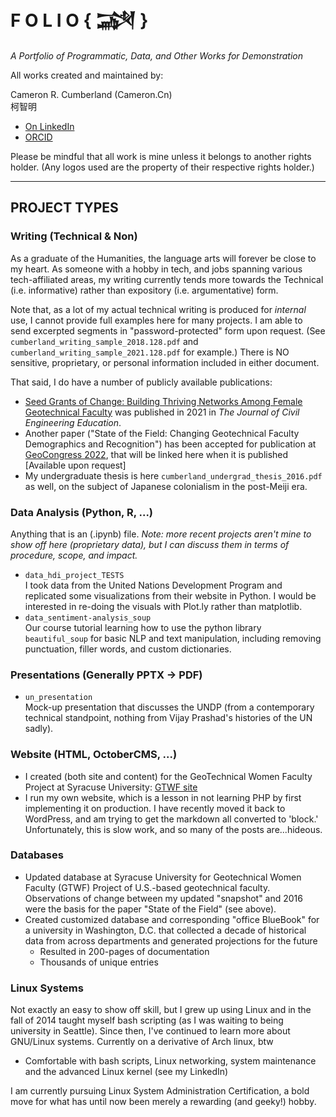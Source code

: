 # F O L I O   { &#74448; }
_A Portfolio of Programmatic, Data, and Other Works for Demonstration_

All works created and maintained by:

  Cameron R. Cumberland (Cameron.Cn) <br>
        &#26607;&#26234;&#26126;
        
 + [On LinkedIn](https://linkedin.com/in/crckzm)
 + [ORCID](https://orcid.org/0000-0003-2303-1347)


Please be mindful that all work is mine unless it belongs to another rights holder. (Any logos used are the property of their respective rights holder.)

---

## PROJECT TYPES

### Writing (Technical & Non)
As a graduate of the Humanities, the language arts will forever be close to my heart. As someone with a hobby in tech, and jobs spanning various tech-affiliated areas, my writing currently tends more towards the Technical (i.e. informative) rather than expository (i.e. argumentative) form.

Note that, as a lot of my actual technical writing is produced for _internal_ use, I cannot provide full examples here for many projects. I am able to send excerpted segments in "password-protected" form upon request. (See `cumberland_writing_sample_2018.128.pdf` and `cumberland_writing_sample_2021.128.pdf` for example.) There is NO sensitive, proprietary, or personal information included in either document.

That said, I do have a number of publicly available publications:
* [Seed Grants of Change: Building Thriving Networks Among Female Geotechnical Faculty](https://ascelibrary.org/doi/10.1061/%28ASCE%29EI.2643-9115.0000039) was published in 2021 in _The Journal of Civil Engineering Education_. 
* Another paper ("State of the Field: Changing Geotechnical Faculty Demographics and Recognition") has been accepted for publication at [GeoCongress 2022](https://www.geocongress.org/), that will be linked here when it is published [Available upon request]
* My undergraduate thesis is here `cumberland_undergrad_thesis_2016.pdf` as well, on the subject of Japanese colonialism in the post-Meiji era.

### Data Analysis (Python, R, ...)
Anything that is an (.ipynb) file. _Note: more recent projects aren't mine to show off here (proprietary data), but I can discuss them in terms of procedure, scope, and impact._
+ `data_hdi_project_TESTS`  
I took data from the United Nations Development Program and replicated some visualizations from their website in Python. I would be interested in re-doing the visuals with Plot.ly rather than matplotlib.
+ `data_sentiment-analysis_soup`  
Our course tutorial learning how to use the python library `beautiful_soup` for basic NLP and text manipulation, including removing punctuation, filler words, and custom dictionaries.

### Presentations (Generally PPTX -> PDF)
+ `un_presentation`  
Mock-up presentation that discusses the UNDP (from a contemporary technical standpoint, nothing from Vijay Prashad's histories of the UN sadly).

### Website (HTML, OctoberCMS, ...)
+ I created (both site and content) for the GeoTechnical Women Faculty Project at Syracuse University: [GTWF site](http://gtwf.syr.edu)
+ I run my own website, which is a lesson in not learning PHP by first implementing it on production. I have recently moved it back to WordPress, and am trying to get the markdown all converted to 'block.' Unfortunately, this is slow work, and so many of the posts are...hideous.

### Databases
+ Updated database at Syracuse University for Geotechnical Women Faculty (GTWF) Project of U.S.-based geotechnical faculty. Observations of change between my updated "snapshot" and 2016 were the basis for the paper "State of the Field" (see above).
+ Created customized database and corresponding "office BlueBook" for a university in Washington, D.C. that collected a decade of historical data from across departments and generated projections for the future
    + Resulted in 200-pages of documentation
    + Thousands of unique entries


### Linux Systems
Not exactly an easy to show off skill, but I grew up using Linux and in the fall of 2014 taught myself bash scripting (as I was waiting to being university in Seattle). Since then, I've continued to learn more about GNU/Linux systems. Currently on a derivative of Arch linux, btw

+ Comfortable with bash scripts, Linux networking, system maintenance and the advanced Linux kernel (see my LinkedIn)

I am currently pursuing Linux System Administration Certification, a bold move for what has until now been merely a rewarding (and geeky!) hobby.
